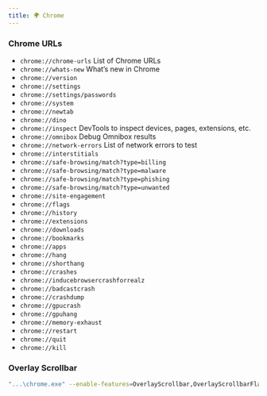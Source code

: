 ```yaml
---
title: 🌍 Chrome
---
```


### Chrome URLs

- `chrome://chrome-urls` List of Chrome URLs
- `chrome://whats-new` What’s new in Chrome
- `chrome://version`
- `chrome://settings`
- `chrome://settings/passwords`
- `chrome://system`
- `chrome://newtab`
- `chrome://dino`
- `chrome://inspect` DevTools to inspect devices, pages, extensions, etc.
- `chrome://omnibox` Debug Omnibox results
- `chrome://network-errors` List of network errors to test
- `chrome://interstitials`
- `chrome://safe-browsing/match?type=billing`
- `chrome://safe-browsing/match?type=malware`
- `chrome://safe-browsing/match?type=phishing`
- `chrome://safe-browsing/match?type=unwanted`
- `chrome://site-engagement`
- `chrome://flags`
- `chrome://history`
- `chrome://extensions`
- `chrome://downloads`
- `chrome://bookmarks`
- `chrome://apps`
- `chrome://hang`
- `chrome://shorthang`
- `chrome://crashes`
- `chrome://inducebrowsercrashforrealz`
- `chrome://badcastcrash`
- `chrome://crashdump`
- `chrome://gpucrash`
- `chrome://gpuhang`
- `chrome://memory-exhaust`
- `chrome://restart`
- `chrome://quit`
- `chrome://kill`

### Overlay Scrollbar

```bash
"...\chrome.exe" --enable-features=OverlayScrollbar,OverlayScrollbarFlashAfterAnyScrollUpdate,OverlayScrollbarFlashWhenMouseEnter
```
